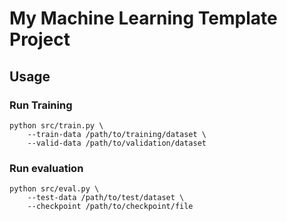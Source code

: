 # My Machine Learning Template Project

## Usage
### Run Training
```
python src/train.py \
    --train-data /path/to/training/dataset \
    --valid-data /path/to/validation/dataset
```

### Run evaluation
```
python src/eval.py \
    --test-data /path/to/test/dataset \
    --checkpoint /path/to/checkpoint/file
```
